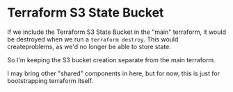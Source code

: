 # Terraform S3 State Bucket

If we include the Terraform S3 State Bucket in the "main" terraform, it would be destroyed when we run a `terraform destroy`. This would createproblems, as we'd no longer be able to store state.

So I'm keeping the S3 bucket creation separate from the main terraform.

I may bring other "shared" components in here, but for now, this is just for bootstrapping terraform itself.
